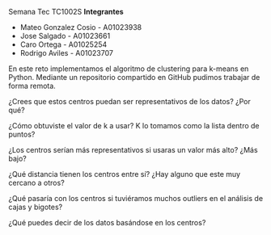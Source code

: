 Semana Tec TC1002S
**Integrantes**
- Mateo Gonzalez Cosio - A01023938
- Jose Salgado - A01023661
- Caro Ortega - A01025254
- Rodrigo Aviles - A01023707

En este reto implementamos el algoritmo de clustering para k-means en Python. Mediante un repositorio compartido en GitHub pudimos trabajar de forma remota.  

¿Crees que estos centros puedan ser representativos de los datos? ¿Por qué?


¿Cómo obtuviste el valor de k a usar?
K lo tomamos como la lista dentro de puntos?

¿Los centros serían más representativos si usaras un valor más alto? ¿Más bajo?

¿Qué distancia tienen los centros entre sí? ¿Hay alguno que este muy cercano a otros?

¿Qué pasaría con los centros si tuviéramos muchos outliers en el análisis de cajas y bigotes?

¿Qué puedes decir de los datos basándose en los centros?

